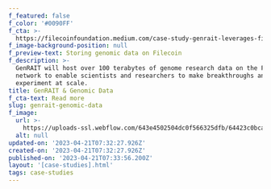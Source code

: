 ```yaml
---
f_featured: false
f_color: '#0090FF'
f_cta: >-
  https://filecoinfoundation.medium.com/case-study-genrait-leverages-filecoin-network-for-greater-visibility-access-and-storage-of-1d56897a2d73
f_image-background-position: null
f_preview-text: Storing genomic data on Filecoin
f_description: >-
  GenRAIT will host over 100 terabytes of genome research data on the Filecoin
  network to enable scientists and researchers to make breakthroughs and
  experiment at scale.
title: GenRAIT & Genomic Data
f_cta-text: Read more
slug: genrait-genomic-data
f_image:
  url: >-
    https://uploads-ssl.webflow.com/643e4502504dc0f566325dfb/64423c0bca39dd79531f30fc_genrait-case-study-image.svg
  alt: null
updated-on: '2023-04-21T07:32:27.926Z'
created-on: '2023-04-21T07:32:27.926Z'
published-on: '2023-04-21T07:33:56.200Z'
layout: '[case-studies].html'
tags: case-studies
---
```



